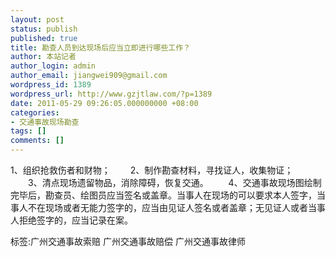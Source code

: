 ```yaml
---
layout: post
status: publish
published: true
title: 勘查人员到达现场后应当立即进行哪些工作？
author: 本站记者
author_login: admin
author_email: jiangwei909@gmail.com
wordpress_id: 1389
wordpress_url: http://www.gzjtlaw.com/?p=1389
date: 2011-05-29 09:26:05.000000000 +08:00
categories:
- 交通事故现场勘查
tags: []
comments: []
---
```

1、组织抢救伤者和财物； 　　2、制作勘查材料，寻找证人，收集物证； 　　3、清点现场遗留物品，消除障碍，恢复交通。 　　4、交通事故现场图绘制完毕后，勘查员、绘图员应当签名或盖章。当事人在现场的可以要求本人签字，当事人不在现场或者无能力签字的，应当由见证人签名或者盖章；无见证人或者当事人拒绝签字的，应当记录在案。 标签:广州交通事故索赔 广州交通事故赔偿 广州交通事故律师
